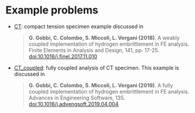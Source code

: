 # Example problems

- [CT](CT): compact tension specimen example discussed in

    > **G. Gobbi, C. Colombo, S. Miccoli, L. Vergani (2018)**. A
    > weakly coupled implementation of hydrogen embrittlement in FE
    > analysis. Finite Elements in Analysis and Design, 141,
    > pp. 17-25. [doi:10.1016/j.finel.2017.11.010](https://doi.org/10.1016/j.finel.2017.11.010)

- [CT_coupled](CT_coupled): fully coupled analysis of CT specimen.
  This example is discussed in 

    > **G. Gobbi, C. Colombo, S. Miccoli, L. Vergani (2019)**. A
    > fully coupled implementation of hydrogen embrittlement in FE
    > analysis. Advances in Engineering Software, 135.
    > [doi:10.1016/j.advengsoft.2019.04.004](https://doi.org/10.1016/j.advengsoft.2019.04.004)
